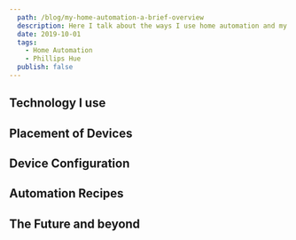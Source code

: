 ```yaml
---
  path: /blog/my-home-automation-a-brief-overview
  description: Here I talk about the ways I use home automation and my thoughts about it.
  date: 2019-10-01
  tags:
    - Home Automation
    - Phillips Hue
  publish: false
---
```


## Technology I use

## Placement of Devices

## Device Configuration

## Automation Recipes

## The Future and beyond
